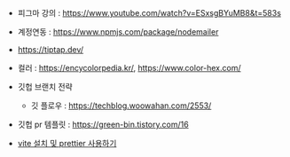 - 피그마 강의 : https://www.youtube.com/watch?v=ESxsgBYuMB8&t=583s

- 계정연동 : https://www.npmjs.com/package/nodemailer

- https://tiptap.dev/

- 컬러 : https://encycolorpedia.kr/, https://www.color-hex.com/

- 깃헙 브랜치 전략

  - 깃 플로우 : https://techblog.woowahan.com/2553/

- 깃헙 pr 템플릿 : https://green-bin.tistory.com/16

- [vite 설치 및 prettier 사용하기](https://shawnkim.tistory.com/132)
